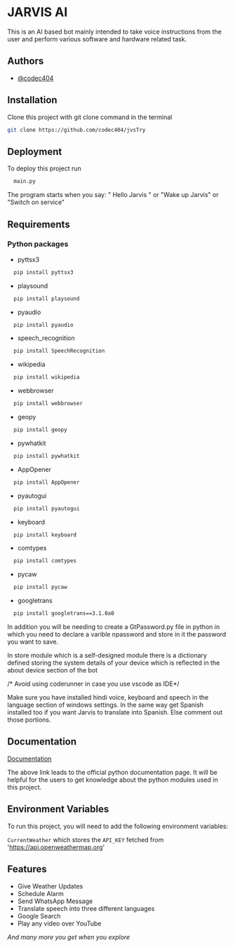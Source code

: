 # JARVIS AI
This is an AI based bot mainly intended to take voice instructions from the user and perform various software and hardware related task.



## Authors

- [@codec404](https://github.com/codec404)


## Installation

Clone this project with git clone command in the terminal

```bash
git clone https://github.com/codec404/jvsTry
```
    
## Deployment

To deploy this project run

```bash
  main.py
```
The program starts when you say:
" Hello Jarvis " or "Wake up Jarvis" or "Switch on service"

## Requirements

### Python packages

* pyttsx3
```bash
  pip install pyttsx3
```
* playsound
```bash
  pip install playsound
```
* pyaudio
```bash
  pip install pyaudio
```
* speech_recognition
```bash
  pip install SpeechRecognition
```
* wikipedia
```bash
  pip install wikipedia
```
* webbrowser
```bash
  pip install webbrowser
```
* geopy
```bash
  pip install geopy
```
* pywhatkit
```bash
  pip install pywhatkit
```
* AppOpener
```bash
  pip install AppOpener
```
* pyautogui
```bash
  pip install pyautogui
```
* keyboard
```bash
  pip install keyboard
```
* comtypes
```bash
  pip install comtypes
```
* pycaw
```bash
  pip install pycaw
```
* googletrans
```bash
  pip install googletrans==3.1.0a0
```

In addition you will be needing to create a GtPassword.py file in python in which you need to declare a varible npassword and store in it the password you want to save.

In store module which is a self-designed module there is a dictionary defined storing the system details of your device which is reflected in the about device section of the bot

/* Avoid using coderunner in case you use vscode as IDE*/

Make sure you have installed hindi voice, keyboard and speech in the language section of windows settings.
In the same way get Spanish installed too if you want Jarvis to translate into Spanish. Else comment out those portions.



## Documentation

[Documentation](https://docs.python.org/3/)

The above link leads to the official python documentation page. It will be helpful for the users to get knowledge about the python modules used in this project.
## Environment Variables

To run this project, you will need to add the following environment variables:

`CurrentWeather` which stores the `API_KEY` fetched from 'https://api.openweathermap.org'




## Features

- Give Weather Updates
- Schedule Alarm
- Send WhatsApp Message
- Translate speech into three different languages
- Google Search
- Play any video over YouTube

*And many more you get when you explore*

